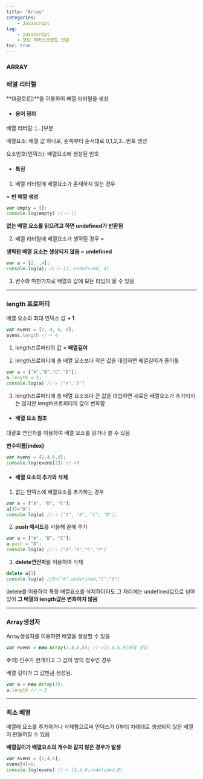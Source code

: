 ```yaml
---
title: "Array"
categories:
    - Javascript
tag:
    - javascript
    - 모던 자바스크립트 인문
toc: true
---
```


### ARRAY

### 배열 리터럴

**대괄호([])**을 이용하여 배열 리터럴을 생성

* #### 용어 정리

배열 리터럴: [...]부분

배열요소: 배열 값 하나로, 왼쪽부터 순서대로 0,1,2,3...번호 생성

요소번호(인덱스): 배열요소에 생성된 번호


* #### 특징

1. 배열 리터럴에 배열요소가 존재하지 않는 경우


= **빈 배열 생성**


```javascript
var empty = [];
console.log(empty) //-> []
```


**없는 배열 요소를 읽으려고 하면 undefined가 반환됨**


2. 배열 리터럴에 배열요소가 생략된 경우 =  


**생략된 배열 요소는 생성되지 않음 = undefined**


```javascript
var a = [2, ,4];
console.log(a); //-> [2, undefined, 4]
```


3. 변수와 마찬가지로 배열의 값에 모든 타입이 올 수 있음

---

### length 프로퍼티

배열 요소의 최대 인덱스 값 **+ 1** 

```javascript
var evens = [2, 4, 6, 8];
evens.length //-> 4
```
1. length프로퍼티의 값 = **배열길이**

2. length프로퍼티에 총 배열 요소보다 작은 값을 대입하면 배열길이가 줄어듦

```javascript
var a = ["A","B","C","D"];
a.length = 2;
console.log(a) //-> ["A","B"]
```

3. length프로퍼티에 총 배열 요소보다 큰 값을 대입하면 새로운 배열요소가 추가되지는 않지만 length프로퍼티의 값이 변화함


* #### 배열 요소 참조

대괄호 연산자를 이용하여 배열 요소를 읽거나 쓸 수 있음

**변수이름[index]**

```javascript
var evens = [2,4,6,8];
console.log(evens[2]) //->6
```

* #### 배열 요소의 추가와 삭제

1. 없는 인덱스에 배열요소를 추가하는 경우

```javascript
var a = ["A", "B", "C"];
a[3]="D";
console.log(a) //-> ["A", "B", "C", "D"];
```


2. **push 매서드**를 사용해 끝에 추가

```javascript
var a = ["A", "B", "C"];
a.push = "D";
console.log(a) //-> ["A","B","C","D"]
```

3. **delete연산자**를 이용하여 삭제

```javascript
delete a[1]
console.log(a) //0>["A",undefined,"C","D"]
```
delete를 이용하여 특정 배열요소를 삭제하더라도 그 자리에는 undefined값으로 남아있어 **그 배열의 length값은 변화하지 않음**

---

### Array생성자

Array생성자를 이용하면 배열을 생성할 수 있음

```javascript
var evens = new Array(2,4,6,8); //->[2,4,6,8]배열 생성
```

주의) 인수가 한개이고 그 값이 양의 정수인 경우

배열 길이가 그 값만큼 생성됨.
```javascript
var a = new Array(3);
a.length //-> 3
```

---

### 희소 배열

배열에 요소를 추가하거나 삭제함으로써 인덱스가 0부터 차례대로 생성되지 않은 배열이 만들어질 수 있음

**배열길이가 배열요소의 개수와 같지 않은 경우가 발생**
```javascript
var evens = [2,4,6];
evens[4]=8;
console.log(evens) //-> [2,4,6,undefined,8]
```